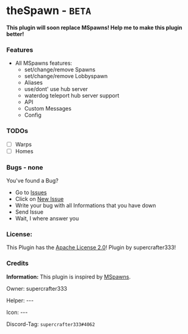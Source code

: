 # theSpawn - `BETA`

**This plugin will soon replace MSpawns! Help me to make this plugin better!**

### Features
- All MSpawns features:
  - set/change/remove Spawns
  - set/change/remove Lobbyspawn
  - Aliases
  - use/dont' use hub server
  - waterdog teleport hub server support
  - API
  - Custom Messages
  - Config
    
### TODOs
- [ ] Warps
- [ ] Homes

### Bugs - none
You've found a Bug?
- Go to [Issues](https://github.com/supercrafter333/theSpawn/issues)
- Click on [New Issue](https://github.com/supercrafter333/theSpawn/issues/new/choose)
- Write your bug with all Informations that you have down
- Send Issue
- Wait, I where answer you

### License:
This Plugin has the [Apache License 2.0](/LICENSE)! Plugin by supercrafter333!

### Credits
**Information:** This plugin is inspired by [MSpawns](https://github.com/EvolSoft/MSpawns).

Owner: supercrafter333

Helper: ---

Icon: ---

Discord-Tag: `supercrafter333#4062`